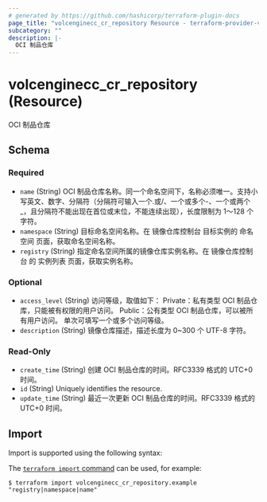 ```yaml
---
# generated by https://github.com/hashicorp/terraform-plugin-docs
page_title: "volcenginecc_cr_repository Resource - terraform-provider-volcenginecc"
subcategory: ""
description: |-
  OCI 制品仓库
---
```


# volcenginecc_cr_repository (Resource)

OCI 制品仓库



<!-- schema generated by tfplugindocs -->
## Schema

### Required

- `name` (String) OCI 制品仓库名称。同一个命名空间下，名称必须唯一。支持小写英文、数字、分隔符（分隔符可输入一个.或/、一个或多个-、一个或两个_，且分隔符不能出现在首位或末位，不能连续出现），长度限制为 1～128 个字符。
- `namespace` (String) 目标命名空间名称。在 镜像仓库控制台 目标实例的 命名空间 页面，获取命名空间名称。
- `registry` (String) 指定命名空间所属的镜像仓库实例名称。在 镜像仓库控制台 的 实例列表 页面，获取实例名称。

### Optional

- `access_level` (String) 访问等级，取值如下：
Private：私有类型 OCI 制品仓库，只能被有权限的用户访问。
Public：公有类型 OCI 制品仓库，可以被所有用户访问。
单次可填写一个或多个访问等级。
- `description` (String) 镜像仓库描述，描述长度为 0~300 个 UTF-8 字符。

### Read-Only

- `create_time` (String) 创建 OCI 制品仓库的时间。RFC3339 格式的 UTC+0 时间。
- `id` (String) Uniquely identifies the resource.
- `update_time` (String) 最近一次更新 OCI 制品仓库的时间。RFC3339 格式的 UTC+0 时间。

## Import

Import is supported using the following syntax:

The [`terraform import` command](https://developer.hashicorp.com/terraform/cli/commands/import) can be used, for example:

```shell
$ terraform import volcenginecc_cr_repository.example "registry|namespace|name"
```
